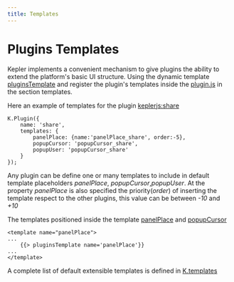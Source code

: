 ```yaml
---
title: Templates
---
```


# Plugins Templates
Kepler implements a convenient mechanism to give plugins the ability to extend the platform's basic UI structure. 
Using the dynamic template [pluginsTemplate](https://github.com/Keplerjs/Kepler/tree/master/packages/keplerjs-ui/client/views/pluginsTemplate.js) and register the plugin's templates inside the [plugin.js](architecture.html#Plugin-js) in the section templates.

Here an example of templates for the plugin [keplerjs:share](https://github.com/Keplerjs/Kepler/tree/master/packages/keplerjs-share/plugin.js)
```
K.Plugin({
    name: 'share',
    templates: {
        panelPlace: {name:'panelPlace_share', order:-5},
        popupCursor: 'popupCursor_share',
        popupUser: 'popupCursor_share'
    }
});
```
Any plugin can be define one or many templates to include in default template placeholders *panelPlace*, *popupCursor*,*popupUser*.
At the property *panelPlace* is also specified the priority(*order*) of inserting the template respect to the other plugins, this value can be between *-10* and *+10* 


The templates positioned inside the template [panelPlace](https://github.com/Keplerjs/Kepler/tree/master/packages/keplerjs-ui/client/views/panels/place.html#L45) and [popupCursor](https://github.com/Keplerjs/Kepler/tree/master/packages/keplerjs-ui/client/views/popups.html)
```
<template name="panelPlace">
...
    {{> pluginsTemplate name='panelPlace'}}
...
</template>
```

A complete list of default extensible templates is defined in [K.templates](https://github.com/Keplerjs/Kepler/tree/master/packages/keplerjs-core/modules/templates.js)
